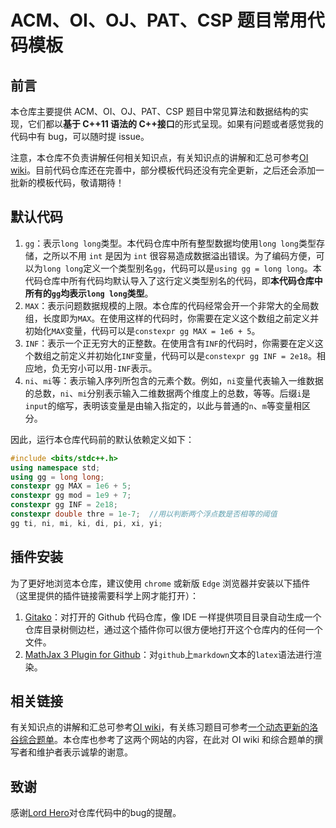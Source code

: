 # ACM、OI、OJ、PAT、CSP 题目常用代码模板

## 前言

本仓库主要提供 ACM、OI、OJ、PAT、CSP 题目中常见算法和数据结构的实现，它们都以**基于 C++11 语法的 C++接口**的形式呈现。如果有问题或者感觉我的代码中有 bug，可以随时提 issue。

注意，本仓库不负责讲解任何相关知识点，有关知识点的讲解和汇总可参考[OI wiki](https://oi-wiki.org/)。目前代码仓库还在完善中，部分模板代码还没有完全更新，之后还会添加一批新的模板代码，敬请期待！

## 默认代码

1. `gg`：表示`long long`类型。本代码仓库中所有整型数据均使用`long long`类型存储，之所以不用 `int` 是因为 `int` 很容易造成数据溢出错误。为了编码方便，可以为`long long`定义一个类型别名`gg`，代码可以是`using gg = long long`。本代码仓库中所有代码均默认导入了这行定义类型别名的代码，即**本代码仓库中所有的`gg`均表示`long long`类型**。
2. `MAX`：表示问题数据规模的上限。本仓库的代码经常会开一个非常大的全局数组，长度即为`MAX`。在使用这样的代码时，你需要在定义这个数组之前定义并初始化`MAX`变量，代码可以是`constexpr gg MAX = 1e6 + 5`。
3. `INF`：表示一个正无穷大的正整数。在使用含有`INF`的代码时，你需要在定义这个数组之前定义并初始化`INF`变量，代码可以是`constexpr gg INF = 2e18`。相应地，负无穷小可以用`-INF`表示。
4. `ni`、`mi`等：表示输入序列所包含的元素个数。例如，`ni`变量代表输入一维数据的总数，`ni`、`mi`分别表示输入二维数据两个维度上的总数，等等。后缀`i`是`input`的缩写，表明该变量是由输入指定的，以此与普通的`n`、`m`等变量相区分。

因此，运行本仓库代码前的默认依赖定义如下：

```cpp
#include <bits/stdc++.h>
using namespace std;
using gg = long long;
constexpr gg MAX = 1e6 + 5;
constexpr gg mod = 1e9 + 7;
constexpr gg INF = 2e18;
constexpr double thre = 1e-7;  //用以判断两个浮点数是否相等的阈值
gg ti, ni, mi, ki, di, pi, xi, yi;
```

## 插件安装

为了更好地浏览本仓库，建议使用 `chrome` 或新版 `Edge` 浏览器并安装以下插件（这里提供的插件链接需要科学上网才能打开）：

1. [Gitako](https://chrome.google.com/webstore/detail/gitako-github-file-tree/giljefjcheohhamkjphiebfjnlphnokk)：对打开的 Github 代码仓库，像 IDE 一样提供项目目录自动生成一个仓库目录树侧边栏，通过这个插件你可以很方便地打开这个仓库内的任何一个文件。
2. [MathJax 3 Plugin for Github](https://chrome.google.com/webstore/detail/mathjax-3-plugin-for-gith/peoghobgdhejhcmgoppjpjcidngdfkod)：对`github`上`markdown`文本的`latex`语法进行渲染。

## 相关链接

有关知识点的讲解和汇总可参考[OI wiki](https://oi-wiki.org/)，有关练习题目可参考[一个动态更新的洛谷综合题单](https://studyingfather.com/archives/841)。本仓库也参考了这两个网站的内容，在此对 OI wiki 和综合题单的撰写者和维护者表示诚挚的谢意。

## 致谢

感谢[Lord Hero](https://github.com/Lord-Hero)对仓库代码中的bug的提醒。